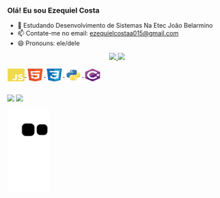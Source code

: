 ###  Olá! Eu sou Ezequiel Costa 

- 🌱 Estudando Desenvolvimento de Sistemas Na Etec João Belarmino
- 📫 Contate-me no email: ezequielcostaa015@gmail.com
- 😄 Pronouns: ele/dele

<div align="center">
  <a href="https://github.com/Elecktry">
  <img height="180em" src="https://github-readme-stats.vercel.app/api?username=Elecktry&show_icons=true&theme=light&include_all_commits=true&count_private=true"/>
  <img height="180em" src="https://github-readme-stats.vercel.app/api/top-langs/?username=Elecktry&layout=compact&langs_count=7&theme=light"/>
</div>
  
 <div style="display: inline_block"><br>
  <img align="center" alt="Rafa-Js" height="30" width="40" src="https://raw.githubusercontent.com/devicons/devicon/master/icons/javascript/javascript-plain.svg">
  <img align="center" alt="Rafa-HTML" height="30" width="40" src="https://raw.githubusercontent.com/devicons/devicon/master/icons/html5/html5-original.svg">
  <img align="center" alt="Rafa-CSS" height="30" width="40" src="https://raw.githubusercontent.com/devicons/devicon/master/icons/css3/css3-original.svg">
  <img align="center" alt="Rafa-Python" height="30" width="40" src="https://raw.githubusercontent.com/devicons/devicon/master/icons/python/python-original.svg">
  <img align="center" alt="Rafa-Csharp" height="30" width="40" src="https://raw.githubusercontent.com/devicons/devicon/master/icons/csharp/csharp-original.svg">
</div>
  
  ##
  
 <div> 
  <a href="https://www.instagram.com/ezequiel.cst" target="_blank"><img src="https://img.shields.io/badge/-Instagram-%23E4405F?style=for-the-badge&logo=instagram&logoColor=white" target="_blank"></a>
  <a href = "mailto:ezequielcostaa015@gmail.com"><img src="https://img.shields.io/badge/-Gmail-%23333?style=for-the-badge&logo=gmail&logoColor=white" target="_blank"></a>
</div>
  
   ![Snake animation](https://github.com/Elecktry/Elecktry/blob/output/github-contribution-grid-snake.svg)
 
